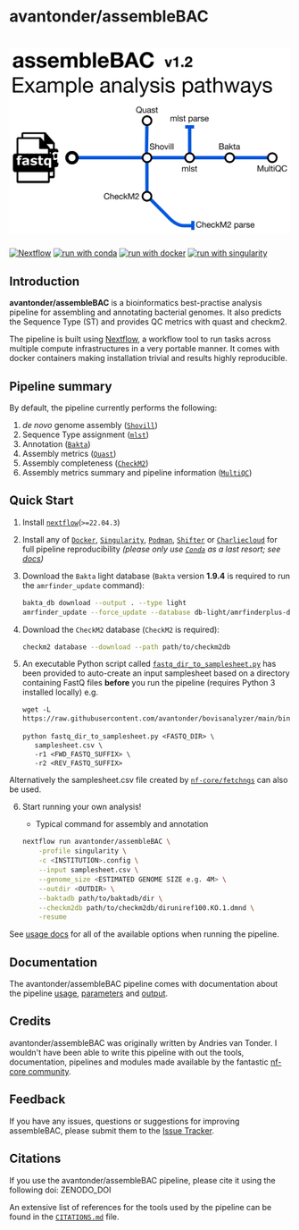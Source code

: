 # avantonder/assembleBAC

# ![avantonder/assembleBAC-ONT](docs/images/assembleBAC_metromap.png)

[![Nextflow](https://img.shields.io/badge/nextflow%20DSL2-%E2%89%A522.04.3-23aa62.svg?labelColor=000000)](https://www.nextflow.io/)
[![run with conda](http://img.shields.io/badge/run%20with-conda-3EB049?labelColor=000000&logo=anaconda)](https://docs.conda.io/en/latest/)
[![run with docker](https://img.shields.io/badge/run%20with-docker-0db7ed?labelColor=000000&logo=docker)](https://www.docker.com/)
[![run with singularity](https://img.shields.io/badge/run%20with-singularity-1d355c.svg?labelColor=000000)](https://sylabs.io/docs/)

## Introduction

**avantonder/assembleBAC** is a bioinformatics best-practise analysis pipeline for assembling and annotating bacterial genomes. It also predicts the Sequence Type (ST) and provides QC metrics with quast and checkm2.

The pipeline is built using [Nextflow](https://www.nextflow.io), a workflow tool to run tasks across multiple compute infrastructures in a very portable manner. It comes with docker containers making installation trivial and results highly reproducible.

## Pipeline summary

By default, the pipeline currently performs the following:

1. *de novo* genome assembly ([`Shovill`](https://github.com/tseemann/shovill))
2. Sequence Type assignment ([`mlst`](https://github.com/tseemann/mlst))
3. Annotation ([`Bakta`](https://github.com/oschwengers/bakta))
4. Assembly metrics ([`Quast`](https://quast.sourceforge.net/))
5. Assembly completeness ([`CheckM2`](https://github.com/chklovski/CheckM2))
6. Assembly metrics summary and pipeline information ([`MultiQC`](http://multiqc.info/))

## Quick Start

1. Install [`nextflow`](https://nf-co.re/usage/installation)(`>=22.04.3`)

2. Install any of [`Docker`](https://docs.docker.com/engine/installation/), [`Singularity`](https://www.sylabs.io/guides/3.0/user-guide/), [`Podman`](https://podman.io/), [`Shifter`](https://nersc.gitlab.io/development/shifter/how-to-use/) or [`Charliecloud`](https://hpc.github.io/charliecloud/) for full pipeline reproducibility _(please only use [`Conda`](https://conda.io/miniconda.html) as a last resort; see [docs](https://nf-co.re/usage/configuration#basic-configuration-profiles))_

3. Download the `Bakta` light database (`Bakta` version **1.9.4** is required to run the `amrfinder_update` command):

    ```bash
    bakta_db download --output . --type light
    amrfinder_update --force_update --database db-light/amrfinderplus-db/
    ```

4. Download the `CheckM2` database (`CheckM2` is required):

    ```bash
    checkm2 database --download --path path/to/checkm2db
    ```

5. An executable Python script called [`fastq_dir_to_samplesheet.py`](https://github.com/avantonder/bovisanalyzer/blob/main/bin/fastq_dir_to_samplesheet.py) has been provided to auto-create an input samplesheet based on a directory containing FastQ files **before** you run the pipeline (requires Python 3 installed locally) e.g.

     ```console
     wget -L https://raw.githubusercontent.com/avantonder/bovisanalyzer/main/bin/fastq_dir_to_samplesheet.py

     python fastq_dir_to_samplesheet.py <FASTQ_DIR> \
        samplesheet.csv \
        -r1 <FWD_FASTQ_SUFFIX> \
        -r2 <REV_FASTQ_SUFFIX>

Alternatively the samplesheet.csv file created by [`nf-core/fetchngs`](https://nf-co.re/fetchngs) can also be used.

6. Start running your own analysis!
    - Typical command for assembly and annotation

    ```bash
    nextflow run avantonder/assembleBAC \
        -profile singularity \
        -c <INSTITUTION>.config \
        --input samplesheet.csv \
        --genome_size <ESTIMATED GENOME SIZE e.g. 4M> \
        --outdir <OUTDIR> \
        --baktadb path/to/baktadb/dir \
        --checkm2db path/to/checkm2db/diruniref100.KO.1.dmnd \
        -resume
    ```

See [usage docs](docs/usage.md) for all of the available options when running the pipeline.

## Documentation

The avantonder/assembleBAC pipeline comes with documentation about the pipeline [usage](docs/usage.md), [parameters](docs/parameters.md) and [output](docs/output.md).

## Credits

avantonder/assembleBAC was originally written by Andries van Tonder.  I wouldn't have been able to write this pipeline with out the tools, documentation, pipelines and modules made available by the fantastic [nf-core community](https://nf-co.re/).

## Feedback

If you have any issues, questions or suggestions for improving assembleBAC, please submit them to the [Issue Tracker](https://github.com/avantonder/assembleBAC/issues).

## Citations

If you use the avantonder/assembleBAC pipeline, please cite it using the following doi: ZENODO_DOI

An extensive list of references for the tools used by the pipeline can be found in the [`CITATIONS.md`](CITATIONS.md) file.
